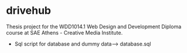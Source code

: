 # drivehub

Thesis project for the WDD1014.1 Web Design and Development Diploma course at SAE Athens - Creative Media Institute.

- Sql script for database and dummy data--> database.sql





